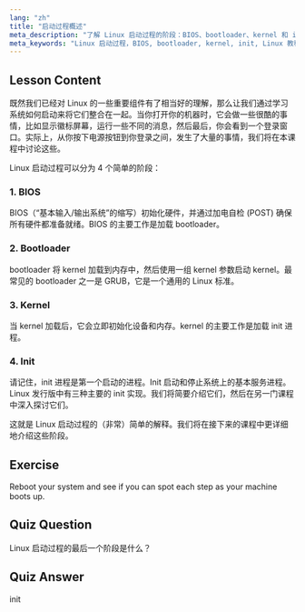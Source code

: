 ```yaml
---
lang: "zh"
title: "启动过程概述"
meta_description: "了解 Linux 启动过程的阶段：BIOS、bootloader、kernel 和 init。了解 Linux 如何从开机到登录。Linux 初学者必备指南。"
meta_keywords: "Linux 启动过程，BIOS, bootloader, kernel, init, Linux 教程，Linux 指南，初学者"
---
```


## Lesson Content

既然我们已经对 Linux 的一些重要组件有了相当好的理解，那么让我们通过学习系统如何启动来将它们整合在一起。当你打开你的机器时，它会做一些很酷的事情，比如显示徽标屏幕，运行一些不同的消息，然后最后，你会看到一个登录窗口。实际上，从你按下电源按钮到你登录之间，发生了大量的事情，我们将在本课程中讨论这些。

Linux 启动过程可以分为 4 个简单的阶段：

### 1. BIOS

BIOS（“基本输入/输出系统”的缩写）初始化硬件，并通过加电自检 (POST) 确保所有硬件都准备就绪。BIOS 的主要工作是加载 bootloader。

### 2. Bootloader

bootloader 将 kernel 加载到内存中，然后使用一组 kernel 参数启动 kernel。最常见的 bootloader 之一是 GRUB，它是一个通用的 Linux 标准。

### 3. Kernel

当 kernel 加载后，它会立即初始化设备和内存。kernel 的主要工作是加载 init 进程。

### 4. Init

请记住，init 进程是第一个启动的进程。Init 启动和停止系统上的基本服务进程。Linux 发行版中有三种主要的 init 实现。我们将简要介绍它们，然后在另一门课程中深入探讨它们。

这就是 Linux 启动过程的（非常）简单的解释。我们将在接下来的课程中更详细地介绍这些阶段。

## Exercise

Reboot your system and see if you can spot each step as your machine boots up.

## Quiz Question

Linux 启动过程的最后一个阶段是什么？

## Quiz Answer

init
